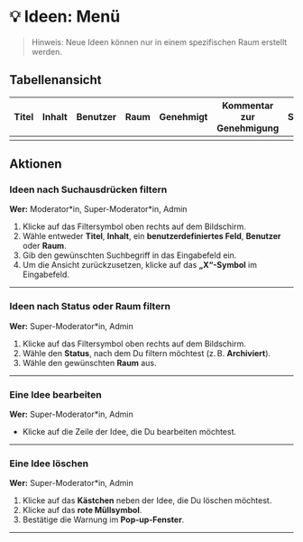# 💡 Ideen: Menü
> Hinweis: Neue Ideen können nur in einem spezifischen Raum erstellt werden.

## Tabellenansicht
| Titel | Inhalt | Benutzer | Raum | Genehmigt | Kommentar zur Genehmigung | Status | Erstellt | Letzte Aktualisierung |
|-------|--------|----------|------|-----------|----------------------------|--------|----------|------------------------|
|       |        |          |      |           |                            |        |          |                        |


## Aktionen

### Ideen nach Suchausdrücken filtern

**Wer:** Moderator\*in, Super-Moderator\*in, Admin

1. Klicke auf das Filtersymbol oben rechts auf dem Bildschirm.
2. Wähle entweder **Titel**, **Inhalt**, ein **benutzerdefiniertes Feld**, **Benutzer** oder **Raum**.
3. Gib den gewünschten Suchbegriff in das Eingabefeld ein.
4. Um die Ansicht zurückzusetzen, klicke auf das **„X“-Symbol** im Eingabefeld.

---

### Ideen nach Status oder Raum filtern

**Wer:** Super-Moderator\*in, Admin

1. Klicke auf das Filtersymbol oben rechts auf dem Bildschirm.
2. Wähle den **Status**, nach dem Du filtern möchtest (z. B. **Archiviert**).
3. Wähle den gewünschten **Raum** aus.

---

### Eine Idee bearbeiten

**Wer:** Super-Moderator\*in, Admin

- Klicke auf die Zeile der Idee, die Du bearbeiten möchtest.

---

### Eine Idee löschen

**Wer:** Super-Moderator\*in, Admin

1. Klicke auf das **Kästchen** neben der Idee, die Du löschen möchtest.
2. Klicke auf das **rote Müllsymbol**.
3. Bestätige die Warnung im **Pop-up-Fenster**.

---
